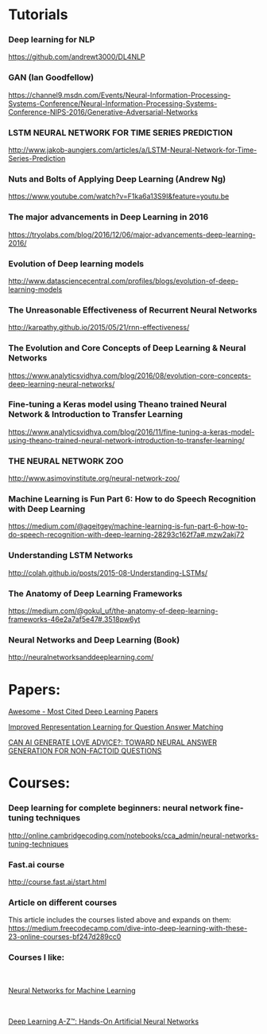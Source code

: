 # Tutorials
### Deep learning for NLP
https://github.com/andrewt3000/DL4NLP

### GAN (Ian Goodfellow)
https://channel9.msdn.com/Events/Neural-Information-Processing-Systems-Conference/Neural-Information-Processing-Systems-Conference-NIPS-2016/Generative-Adversarial-Networks

### LSTM NEURAL NETWORK FOR TIME SERIES PREDICTION
http://www.jakob-aungiers.com/articles/a/LSTM-Neural-Network-for-Time-Series-Prediction

### Nuts and Bolts of Applying Deep Learning (Andrew Ng)
https://www.youtube.com/watch?v=F1ka6a13S9I&feature=youtu.be

### The major advancements in Deep Learning in 2016
https://tryolabs.com/blog/2016/12/06/major-advancements-deep-learning-2016/

### Evolution of Deep learning models
http://www.datasciencecentral.com/profiles/blogs/evolution-of-deep-learning-models

### The Unreasonable Effectiveness of Recurrent Neural Networks
http://karpathy.github.io/2015/05/21/rnn-effectiveness/

### The Evolution and Core Concepts of Deep Learning & Neural Networks
https://www.analyticsvidhya.com/blog/2016/08/evolution-core-concepts-deep-learning-neural-networks/

### Fine-tuning a Keras model using Theano trained Neural Network & Introduction to Transfer Learning
https://www.analyticsvidhya.com/blog/2016/11/fine-tuning-a-keras-model-using-theano-trained-neural-network-introduction-to-transfer-learning/

### THE NEURAL NETWORK ZOO
http://www.asimovinstitute.org/neural-network-zoo/

### Machine Learning is Fun Part 6: How to do Speech Recognition with Deep Learning
https://medium.com/@ageitgey/machine-learning-is-fun-part-6-how-to-do-speech-recognition-with-deep-learning-28293c162f7a#.mzw2akj72

### Understanding LSTM Networks
http://colah.github.io/posts/2015-08-Understanding-LSTMs/

### The Anatomy of Deep Learning Frameworks
https://medium.com/@gokul_uf/the-anatomy-of-deep-learning-frameworks-46e2a7af5e47#.3518pw6yt

### Neural Networks and Deep Learning (Book)
http://neuralnetworksanddeeplearning.com/

# Papers:
[Awesome - Most Cited Deep Learning Papers](https://github.com/terryum/awesome-deep-learning-papers)

[Improved Representation Learning for Question Answer Matching](http://www.aclweb.org/anthology/P16-1044)

[CAN AI GENERATE LOVE ADVICE?: TOWARD NEURAL ANSWER GENERATION FOR NON-FACTOID QUESTIONS](https://openreview.net/pdf?id=ryQbbFile)

# Courses:
### Deep learning for complete beginners: neural network fine-tuning techniques
http://online.cambridgecoding.com/notebooks/cca_admin/neural-networks-tuning-techniques

### Fast.ai course
http://course.fast.ai/start.html

### Article on different courses
This article includes the courses listed above and expands on them:
https://medium.freecodecamp.com/dive-into-deep-learning-with-these-23-online-courses-bf247d289cc0

### Courses I like:
<br/>

[Neural Networks for Machine Learning](https://www.coursera.org/learn/neural-networks)

<br/>

[Deep Learning A-Z™: Hands-On Artificial Neural Networks](https://www.udemy.com/deeplearning/)
